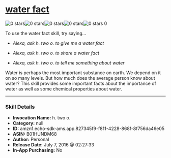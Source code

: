 # [water fact](http://alexa.amazon.com/#skills/amzn1.echo-sdk-ams.app.827345f9-f811-4228-868f-8f756da46e05)
![0 stars](../../images/ic_star_border_black_18dp_1x.png)![0 stars](../../images/ic_star_border_black_18dp_1x.png)![0 stars](../../images/ic_star_border_black_18dp_1x.png)![0 stars](../../images/ic_star_border_black_18dp_1x.png)![0 stars](../../images/ic_star_border_black_18dp_1x.png) 0

To use the water fact skill, try saying...

* *Alexa, ask h. two o. to give me a water fact*

* *Alexa, ask h. two o. to share a water fact*

* *Alexa, ask h. two o. to tell me something about water*

Water is perhaps the most important substance on earth.  We depend on it on so many levels.  But how much does the average person know about water?  This skill provides some important facts about the importance of water as well as some chemical properties about water.

***

### Skill Details

* **Invocation Name:** h. two o.
* **Category:** null
* **ID:** amzn1.echo-sdk-ams.app.827345f9-f811-4228-868f-8f756da46e05
* **ASIN:** B01HUNDM68
* **Author:** Personal
* **Release Date:** July 7, 2016 @ 02:27:33
* **In-App Purchasing:** No
